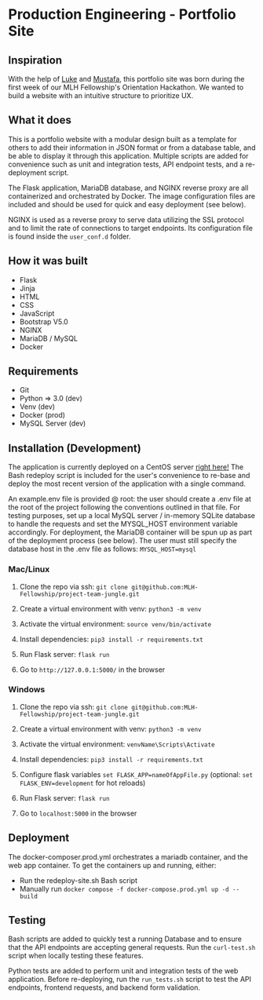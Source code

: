 # Production Engineering - Portfolio Site

## Inspiration
With the help of [Luke](https://github.com/lukecheseldine) and [Mustafa](https://github.com/Mustaballer), this portfolio site was born during the first week of our MLH Fellowship's Orientation Hackathon. We wanted to build a website with an intuitive structure to prioritize UX. 

## What it does
This is a portfolio website with a modular design built as a template for others to add their information in JSON format or from a database table, and be able to display it through this application. Multiple scripts are added for convenience such as unit and integration tests, API endpoint tests, and a re-deployment script.

The Flask application, MariaDB database, and NGINX reverse proxy are all containerized and orchestrated by Docker. The image configuration files are included and should be used for quick and easy deployment (see below).

NGINX is used as a reverse proxy to serve data utilizing the SSL protocol and to limit the rate of connections to target endpoints. Its configuration file is found inside the `user_conf.d` folder.

## How it was built
- Flask
- Jinja
- HTML
- CSS
- JavaScript
- Bootstrap V5.0
- NGINX
- MariaDB / MySQL
- Docker

## Requirements
- Git
- Python => 3.0 (dev)
- Venv          (dev)
- Docker        (prod)
- MySQL Server  (dev)

## Installation (Development)
The application is currently deployed on a CentOS server [right here!](http://samthibault.live) The Bash redeploy script is included for the user's convenience to re-base and deploy the most recent version of the application with a single command.

An example.env file is provided @ root: the user should create a .env file at the root of the project following the conventions outlined in that file.
For testing purposes, set up a local MySQL server / in-memory SQLite database to handle the requests and set the MYSQL_HOST environment variable accordingly.
For deployment, the MariaDB container will be spun up as part of the deployment process (see below). The user must still specify the database host in the .env file as follows: `MYSQL_HOST=mysql`

### Mac/Linux
1. Clone the repo via ssh: `git clone git@github.com:MLH-Fellowship/project-team-jungle.git`

2. Create a virtual environment with venv: `python3 -m venv`

3. Activate the virtual environment: `source venv/bin/activate`

4. Install dependencies: `pip3 install -r requirements.txt`

5. Run Flask server: `flask run`

6. Go to `http://127.0.0.1:5000/` in the browser

### Windows
1. Clone the repo via ssh: `git clone git@github.com:MLH-Fellowship/project-team-jungle.git`

2. Create a virtual environment with venv: `python3 -m venv`

3. Activate the virtual environment: `venvName\Scripts\Activate`

4. Install dependencies: `pip3 install -r requirements.txt`

5. Configure flask variables `set FLASK_APP=nameOfAppFile.py` (optional: `set FLASK_ENV=development` for hot reloads)

6. Run Flask server: `flask run`

7. Go to `localhost:5000` in the browser

## Deployment
The docker-composer.prod.yml orchestrates a mariadb container, and the web app container. To get the containers up and running, either:
- Run the redeploy-site.sh Bash script
- Manually run `docker compose -f docker-compose.prod.yml up -d --build`

## Testing
Bash scripts are added to quickly test a running Database and to ensure that the API endpoints are accepting general requests. Run the `curl-test.sh` script when locally testing these features.

Python tests are added to perform unit and integration tests of the web application. Before re-deploying, run the `run_tests.sh` script to test the API endpoints, frontend requests, and backend form validation.
